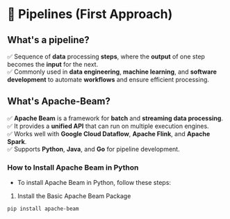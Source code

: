 # 🚀 Pipelines (First Approach)

## What's a pipeline?

✅  Sequence of **data** processing **steps**, where the **output** of one step becomes the **input** for the next. <br>
✅  Commonly used in **data engineering**, **machine learning**, and **software development** to automate **workflows** and ensure efficient processing.

## What's Apache-Beam?

✅  **Apache Beam** is a framework for **batch** and **streaming data processing**. <br>
✅  It provides a **unified API** that can run on multiple execution engines. <br>
✅  Works well with **Google Cloud Dataflow**, **Apache Flink**, and **Apache Spark**. <br>
✅  Supports **Python**, **Java**, and **Go** for pipeline development. <br>

### How to Install Apache Beam in Python

- To install Apache Beam in Python, follow these steps:

1. Install the Basic Apache Beam Package
```
pip install apache-beam
```